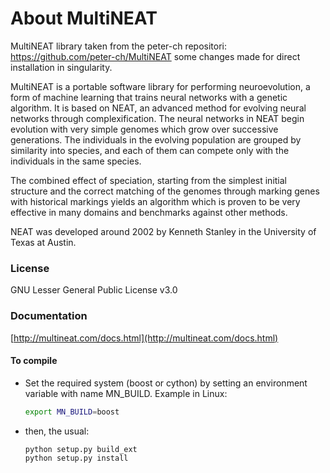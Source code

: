 # About MultiNEAT

MultiNEAT library taken from the peter-ch repositori:
https://github.com/peter-ch/MultiNEAT
some changes made for direct installation in singularity.

MultiNEAT is a portable software library for performing neuroevolution, a form of machine learning that
trains neural networks with a genetic algorithm. It is based on NEAT, an advanced method for evolving
neural networks through complexification. The neural networks in NEAT begin evolution with very simple
genomes which grow over successive generations. The individuals in the evolving population are grouped
by similarity into species, and each of them can compete only with the individuals in the same species.

The combined effect of speciation, starting from the simplest initial structure and the correct
matching of the genomes through marking genes with historical markings yields an algorithm which
is proven to be very effective in many domains and benchmarks against other methods.

NEAT was developed around 2002 by Kenneth Stanley in the University of Texas at Austin.

### License

GNU Lesser General Public License v3.0 

### Documentation
[http://multineat.com/docs.html](http://multineat.com/docs.html)

#### To compile

* Set the required system (boost or cython) by setting an environment variable with name MN_BUILD.
Example in Linux:
  ```bash
  export MN_BUILD=boost
  ```

* then, the usual:
  ```bash
  python setup.py build_ext
  python setup.py install
  ```
